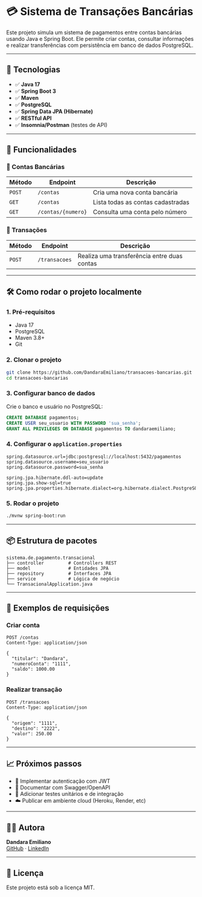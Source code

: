 
# 💳 Sistema de Transações Bancárias

Este projeto simula um sistema de pagamentos entre contas bancárias usando Java e Spring Boot. Ele permite criar contas, consultar informações e realizar transferências com persistência em banco de dados PostgreSQL.

---

## 🧰 Tecnologias

- ✅ **Java 17**
- ✅ **Spring Boot 3**
- ✅ **Maven**
- ✅ **PostgreSQL**
- ✅ **Spring Data JPA (Hibernate)**
- ✅ **RESTful API**
- ✅ **Insomnia/Postman** (testes de API)

---

## 📌 Funcionalidades

### 📂 Contas Bancárias

| Método | Endpoint        | Descrição                         |
|--------|------------------|-----------------------------------|
| `POST` | `/contas`        | Cria uma nova conta bancária      |
| `GET`  | `/contas`        | Lista todas as contas cadastradas |
| `GET`  | `/contas/{numero}` | Consulta uma conta pelo número    |

### 💸 Transações

| Método | Endpoint        | Descrição                                  |
|--------|------------------|----------------------------------------------|
| `POST` | `/transacoes`    | Realiza uma transferência entre duas contas |

---

## 🛠️ Como rodar o projeto localmente

### 1. Pré-requisitos

- Java 17
- PostgreSQL
- Maven 3.8+
- Git

### 2. Clonar o projeto

```bash
git clone https://github.com/DandaraEmiliano/transacoes-bancarias.git
cd transacoes-bancarias
```

### 3. Configurar banco de dados

Crie o banco e usuário no PostgreSQL:

```sql
CREATE DATABASE pagamentos;
CREATE USER seu_usuario WITH PASSWORD 'sua_senha';
GRANT ALL PRIVILEGES ON DATABASE pagamentos TO dandaraemiliano;
```

### 4. Configurar o `application.properties`

```properties
spring.datasource.url=jdbc:postgresql://localhost:5432/pagamentos
spring.datasource.username=seu_usuario
spring.datasource.password=sua_senha

spring.jpa.hibernate.ddl-auto=update
spring.jpa.show-sql=true
spring.jpa.properties.hibernate.dialect=org.hibernate.dialect.PostgreSQLDialect
```

### 5. Rodar o projeto

```bash
./mvnw spring-boot:run
```

---

## 📦 Estrutura de pacotes

```
sistema.de.pagamento.transacional
├── controller         # Controllers REST
├── model              # Entidades JPA
├── repository         # Interfaces JPA
├── service            # Lógica de negócio
└── TransacionalApplication.java
```

---

## 🧪 Exemplos de requisições

### Criar conta

```http
POST /contas
Content-Type: application/json

{
  "titular": "Dandara",
  "numeroConta": "1111",
  "saldo": 1000.00
}
```

### Realizar transação

```http
POST /transacoes
Content-Type: application/json

{
  "origem": "1111",
  "destino": "2222",
  "valor": 250.00
}
```

---

## 📈 Próximos passos

- 🔐 Implementar autenticação com JWT
- 📄 Documentar com Swagger/OpenAPI
- 🧪 Adicionar testes unitários e de integração
- ☁️ Publicar em ambiente cloud (Heroku, Render, etc)

---

## 👩‍💻 Autora

**Dandara Emiliano**  
[GitHub](https://github.com/DandaraEmiliano) · [LinkedIn](https://linkedin.com/in/dandaraemiliano)

---

## 📝 Licença

Este projeto está sob a licença MIT.
